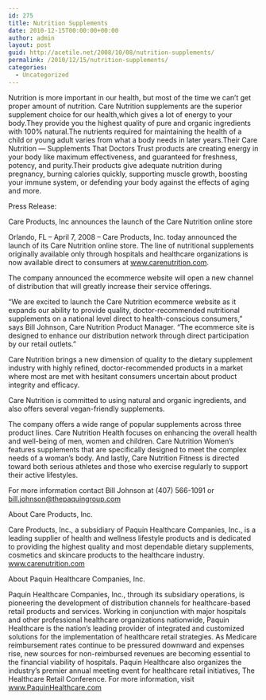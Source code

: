 ```yaml
---
id: 275
title: Nutrition Supplements
date: 2010-12-15T00:00:00+00:00
author: admin
layout: post
guid: http://acetile.net/2008/10/08/nutrition-supplements/
permalink: /2010/12/15/nutrition-supplements/
categories:
  - Uncategorized
---
```

Nutrition is more important in our health, but most of the time we can&#8217;t get proper amount of nutrition. Care Nutrition supplements are the superior supplement choice for our health,which gives a lot of energy to your body.They provide you the highest quality of pure and organic ingredients with 100% natural.The nutrients required for maintaining the health of a child or young adult varies from what a body needs in later years.Their Care Nutrition &#8212; Supplements That Doctors Trust products are creating energy in your body like maximum effectiveness, and guaranteed for freshness, potency, and purity.Their products give adequate nutrition during pregnancy, burning calories quickly, supporting muscle growth, boosting your immune system, or defending your body against the effects of aging and more.

Press Release:

Care Products, Inc announces the launch of the Care Nutrition online store

Orlando, FL – April 7, 2008 – Care Products, Inc. today announced the launch of its Care Nutrition online store. The line of nutritional supplements originally available only through hospitals and healthcare organizations is now available direct to consumers at www.carenutrition.com.

The company announced the ecommerce website will open a new channel of distribution that will greatly increase their service offerings.

“We are excited to launch the Care Nutrition ecommerce website as it expands our ability to provide quality, doctor-recommended nutritional supplements on a national level direct to health-conscious consumers,” says Bill Johnson, Care Nutrition Product Manager. “The ecommerce site is designed to enhance our distribution network through direct participation by our retail outlets.”

Care Nutrition brings a new dimension of quality to the dietary supplement industry with highly refined, doctor-recommended products in a market where most are met with hesitant consumers uncertain about product integrity and efficacy.

Care Nutrition is committed to using natural and organic ingredients, and also offers several vegan-friendly supplements.

The company offers a wide range of popular supplements across three product lines. Care Nutrition Health focuses on enhancing the overall health and well-being of men, women and children. Care Nutrition Women’s features supplements that are specifically designed to meet the complex needs of a woman’s body. And lastly, Care Nutrition Fitness is directed toward both serious athletes and those who exercise regularly to support their active lifestyles.

For more information contact Bill Johnson at (407) 566-1091 or bill.johnson@thepaquingroup.com

About Care Products, Inc.

Care Products, Inc., a subsidiary of Paquin Healthcare Companies, Inc., is a leading supplier of health and wellness lifestyle products and is dedicated to providing the highest quality and most dependable dietary supplements, cosmetics and skincare products to the healthcare industry. www.carenutrition.com

About Paquin Healthcare Companies, Inc.

Paquin Healthcare Companies, Inc., through its subsidiary operations, is pioneering the development of distribution channels for healthcare-based retail products and services. Working in conjunction with major hospitals and other professional healthcare organizations nationwide, Paquin Healthcare is the nation’s leading provider of integrated and customized solutions for the implementation of healthcare retail strategies. As Medicare reimbursement rates continue to be pressured downward and expenses rise, new sources for non-reimbursed revenues are becoming essential to the financial viability of hospitals. Paquin Healthcare also organizes the industry’s premier annual meeting event for healthcare retail initiatives, The Healthcare Retail Conference. For more information, visit www.PaquinHealthcare.com